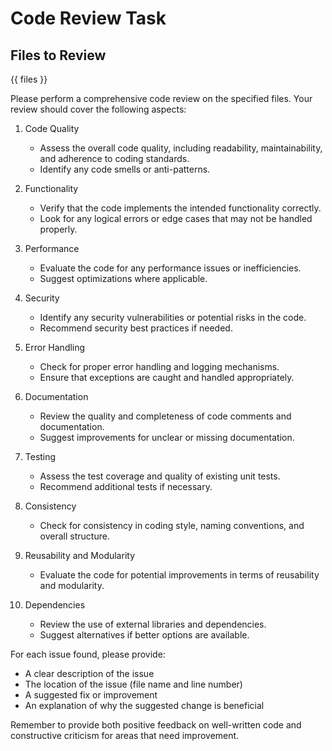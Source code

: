 # Code Review Task

## Files to Review
{{ files }}

Please perform a comprehensive code review on the specified files. Your review should cover the following aspects:

1. Code Quality
   - Assess the overall code quality, including readability, maintainability, and adherence to coding standards.
   - Identify any code smells or anti-patterns.

2. Functionality
   - Verify that the code implements the intended functionality correctly.
   - Look for any logical errors or edge cases that may not be handled properly.

3. Performance
   - Evaluate the code for any performance issues or inefficiencies.
   - Suggest optimizations where applicable.

4. Security
   - Identify any security vulnerabilities or potential risks in the code.
   - Recommend security best practices if needed.

5. Error Handling
   - Check for proper error handling and logging mechanisms.
   - Ensure that exceptions are caught and handled appropriately.

6. Documentation
   - Review the quality and completeness of code comments and documentation.
   - Suggest improvements for unclear or missing documentation.

7. Testing
   - Assess the test coverage and quality of existing unit tests.
   - Recommend additional tests if necessary.

8. Consistency
   - Check for consistency in coding style, naming conventions, and overall structure.

9. Reusability and Modularity
   - Evaluate the code for potential improvements in terms of reusability and modularity.

10. Dependencies
    - Review the use of external libraries and dependencies.
    - Suggest alternatives if better options are available.

For each issue found, please provide:
- A clear description of the issue
- The location of the issue (file name and line number)
- A suggested fix or improvement
- An explanation of why the suggested change is beneficial

Remember to provide both positive feedback on well-written code and constructive criticism for areas that need improvement.
